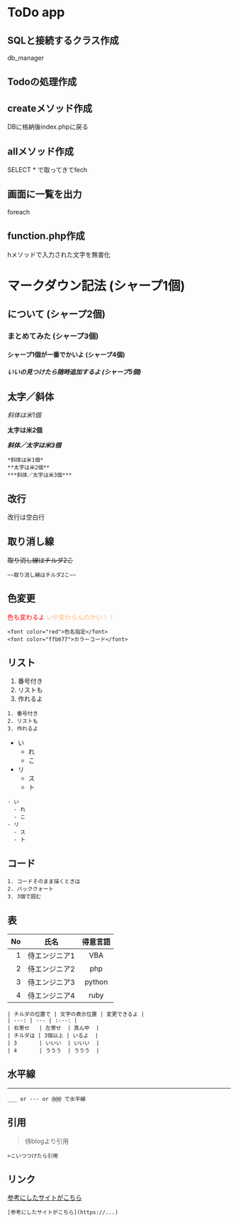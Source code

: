 # ToDo app

## SQLと接続するクラス作成
db_manager

## Todoの処理作成

## createメソッド作成
DBに格納後index.phpに戻る

## allメソッド作成
SELECT * で取ってきてfech

## 画面に一覧を出力
foreach

## function.php作成
hメソッドで入力された文字を無害化



# マークダウン記法 (シャープ1個)
## について (シャープ2個)
### まとめてみた (シャープ3個)
#### シャープ1個が一番でかいよ (シャープ4個)
##### いいの見つけたら随時追加するよ (シャープ5個)

## 太字／斜体

*斜体は米1個*

**太字は米2個**

***斜体／太字は米3個***


```
*斜体は米1個*
**太字は米2個**
***斜体／太字は米3個***
```

## 改行
改行は空白行

## 取り消し線

~~取り消し線はチルダ2こ~~

```
~~取り消し線はチルダ2こ~~
```

## 色変更
<font color="red">色も変わるよ</font>
<font color="ffb677">いや変わらんのかい！！</font>

```
<font color="red">色名指定</font>
<font color="ffb677">カラーコード</font>
```

## リスト

1. 番号付き
2. リストも
3. 作れるよ

```
1. 番号付き
2. リストも
3. 作れるよ
```


- い
  - れ
  - こ
- リ
  - ス
  - ト

```
- い
  - れ
  - こ
- リ
  - ス
  - ト
  ```

## コード

```
1. コードそのまま描くときは
2. バッククォート
3. 3個で囲む
```

## 表

| No   | 氏名            | 得意言語      |
| ----: | --------------- | :---------: |
| 1    | 侍エンジニア1  | VBA      |
| 2    | 侍エンジニア2 | php |
| 3    | 侍エンジニア3 | python |
| 4    | 侍エンジニア4   | ruby |

```
| チルダの位置で | 文字の表示位置 | 変更できるよ |
| ---: | --- | :---: |
| 右寄せ   | 左寄せ  | 真ん中  |
| チルダは | 3個以上 | いるよ  |
| 3       | いいい  | いいい  |
| 4       | ううう  | ううう  |
```

## 水平線
___

```
___ or --- or @@@ で水平線
```

## 引用

>侍blogより引用

```
>こいつつけたら引用
```

## リンク

[参考にしたサイトがこちら](https://www.sejuku.net/blog/77398)

```
[参考にしたサイトがこちら](https://...)
```